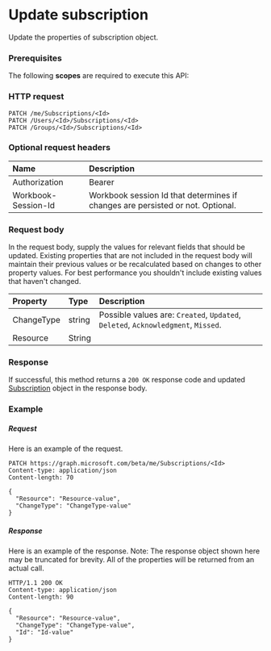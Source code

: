 # Update subscription

Update the properties of subscription object.
### Prerequisites
The following **scopes** are required to execute this API: 
### HTTP request
<!-- { "blockType": "ignored" } -->
```http
PATCH /me/Subscriptions/<Id>
PATCH /Users/<Id>/Subscriptions/<Id>
PATCH /Groups/<Id>/Subscriptions/<Id>
```
### Optional request headers
| Name       | Description|
|:-----------|:-----------|
| Authorization  | Bearer <code>|
| Workbook-Session-Id  | Workbook session Id that determines if changes are persisted or not. Optional.|

### Request body
In the request body, supply the values for relevant fields that should be updated. Existing properties that are not included in the request body will maintain their previous values or be recalculated based on changes to other property values. For best performance you shouldn't include existing values that haven't changed.

| Property	   | Type	|Description|
|:---------------|:--------|:----------|
|ChangeType|string| Possible values are: `Created`, `Updated`, `Deleted`, `Acknowledgment`, `Missed`.|
|Resource|String||

### Response
If successful, this method returns a `200 OK` response code and updated [Subscription](../resources/subscription.md) object in the response body.
### Example
##### Request
Here is an example of the request.
<!-- {
  "blockType": "request",
  "name": "update_subscription"
}-->
```http
PATCH https://graph.microsoft.com/beta/me/Subscriptions/<Id>
Content-type: application/json
Content-length: 70

{
  "Resource": "Resource-value",
  "ChangeType": "ChangeType-value"
}
```
##### Response
Here is an example of the response. Note: The response object shown here may be truncated for brevity. All of the properties will be returned from an actual call.
<!-- {
  "blockType": "response",
  "truncated": true,
  "@odata.type": "microsoft.graph.Subscription"
} -->
```http
HTTP/1.1 200 OK
Content-type: application/json
Content-length: 90

{
  "Resource": "Resource-value",
  "ChangeType": "ChangeType-value",
  "Id": "Id-value"
}
```

<!-- uuid: 8fcb5dbc-d5aa-4681-8e31-b001d5168d79
2015-10-25 14:57:30 UTC -->
<!-- {
  "type": "#page.annotation",
  "description": "Update subscription",
  "keywords": "",
  "section": "documentation",
  "tocPath": ""
}-->